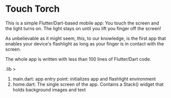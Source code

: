 # Touch Torch

This is a simple Flutter/Dart-based mobile app: You touch the screen and the light turns on. The light stays on until you lift you finger off the screen!

As unbelievable as it might seem, this, to our knowledge, is the first app that enables your device's flashlight as long as your finger is in contact with the screen.

The whole app is written with less than 100 lines of Flutter/Dart code.

.lib >
1. main.dart: app entry point: initializes app and flashlight environment
2. home.dart: The single screen of the app. Contains a Stack() widget that holds background images and text